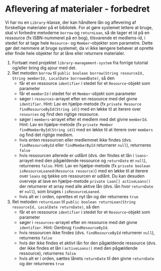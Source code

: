 # Aflevering af materialer - forbedret

Vi har nu en `Library`-klasse, der kan håndtere lån og aflevering af forskellige materialer på et bibliotek. For at gøre systemet lettere at bruge, skal vi forbedre metoderne `borrow` og `returnLoan`, så de tager et id på en ressource (fx ISBN-nummeret på en bog), tilsvarende et medlems-id, i stedet for at tage hele `Resource`- og `Member`-objekter som parametre. Dette gør det nemmere at bruge systemet, da vi ikke længere behøver at oprette eller finde hele objekter for at låne eller returnere materialer.

1. Fortsæt med projektet `library-management-system` fra forrige tutorial og/eller bring dig ajour med det.
2. Ret metoden `borrow` til `public boolean borrow(String resourceId, String memberId, LocalDate borrowedDate)`, så den
   - får et en ressource `identifier` i stedet for et `Resource`-objekt som parameter
   - får et `memberId` i stedet for et `Member`-objekt som parameter
   - søger i `resources`-arrayet efter en ressource med det givne `identifier`. Hint: Lav en hjælpe-metode (fx `private Resource findResourceById(String id)`) med en løkke til at iterere over `resources` og find den rigtige ressource.
   - søger i `members`-arrayet efter et medlem med det givne `memberId`. Hint: Lav en hjælpe-metode (fx `private Member findMemberById(String id)`) med en løkke til at iterere over `members` og find det rigtige medlem.
   - hvis enten ressourcen eller medlemmet ikke findes (dvs. `findResourceById` eller `findMemberById` returnerer `null`), returneres `false`
   - hvis ressourcen allerede er udlånt (dvs. der findes et lån i `loans`-arrayet med den pågældende ressource og `returnDate` er `null`), returneres `false`. Hint: Lav en hjælpe-metode (fx `private boolean isResourceLoaned(Resource resource)`) med en løkke til at iterere over `loans` og tjekke om ressourcen er udlånt. Du kan desuden overveje at lave en hjælpe-metode `private Loan[] activeLoans()` der returnerer et array med alle aktive lån (dvs. lån hvor `returnDate` er `null`), som bruges i `isResourceLoaned`.
   - hvis alt er i orden, oprettes et nyt lån og der returneres `true`
3. Ret metoden `returnLoan` til `public boolean returnLoan(String resourceId, LocalDate returnDate)`, så den
   - får et en ressource `identifier` i stedet for et `Resource`-objekt som parameter
   - søger i `resources`-arrayet efter en ressource med det givne `identifier`. Hint: Genbrug `findResourceById`.
   - hvis ressourcen ikke findes (dvs. `findResourceById` returnerer `null`), returneres `false`
   - hvis der ikke findes et aktivt lån for den pågældende ressource (dvs. der ikke findes et lån i `activeLoans()` med den pågældende ressource), returneres `false`
   - hvis alt er i orden, sættes lånets `returnDate` til den givne `returnDate` og der returneres `true`
